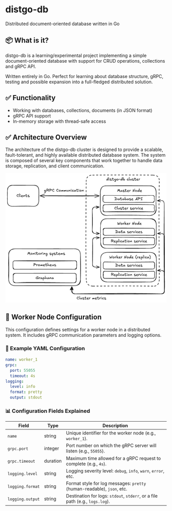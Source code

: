 # distgo-db

Distributed document-oriented database written in Go

## 📦 What is it?

distgo-db is a learning/experimental project implementing a simple document-oriented database with support for CRUD operations, collections and gRPC API.

Written entirely in Go. Perfect for learning about database structure, gRPC, testing and possible expansion into a full-fledged distributed solution.

## ✅ Functionality

- Working with databases, collections, documents (in JSON format)
- gRPC API support
- In-memory storage with thread-safe access


## ✅ Architecture Overview

The architecture of the distgo-db cluster is designed to provide a scalable, fault-tolerant, and highly available distributed database system. The system is composed of several key components that work together to handle data storage, replication, and client communication.

![distgo-db cluster architecture](./assets/arch.png)

## 🧾 Worker Node Configuration

This configuration defines settings for a worker node in a distributed system. It includes gRPC communication parameters and logging options.

### 📄 Example YAML Configuration

```yaml
name: worker_1
grpc:
  port: 55055
  timeout: 4s
logging:
  level: info
  format: pretty
  output: stdout
```

### 📊 Configuration Fields Explained

| Field              | Type     | Description                                                                 |
|--------------------|----------|-----------------------------------------------------------------------------|
| `name`             | string   | Unique identifier for the worker node (e.g., `worker_1`).                  |
| `grpc.port`        | integer  | Port number on which the gRPC server will listen (e.g., `55055`).          |
| `grpc.timeout`     | duration | Maximum time allowed for a gRPC request to complete (e.g., `4s`).           |
| `logging.level`    | string   | Logging severity level: `debug`, `info`, `warn`, `error`, etc.              |
| `logging.format`   | string   | Format style for log messages: `pretty` (human-readable), `json`, etc.      |
| `logging.output`   | string   | Destination for logs: `stdout`, `stderr`, or a file path (e.g., `logs.log`).|
